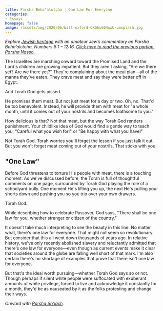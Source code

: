 ```yaml
---
title: Parsha Beha’alotcha | One Law For Everyone
categories:
- Essays
homepage: false
image: /assets/img/2020/06/bill-oxford-OXGhu60NwxU-unsplash.jpg
---
```



_Explore [Jewish heritage](https://withoutapath.com/jewish-heritage/) with an amateur Jew’s commentary on Parsha Beha’alotcha, Numbers 8:1 – 12:16. [Click here to read the previous portion, Parsha Nasso.](https://withoutapath.com/parsha-nasso/)_

The Israelites are marching onward toward the Promised Land and the Lord's children are growing impatient. But they aren't asking, "Are we there yet? Are we there yet?" They're complaining about the meal plan––all of the manna they've eaten. They crave meat and say they were better off in Egypt.

And Torah God gets pissed.

<!-- more -->

He promises them meat. But not just meat for a day or two. Oh, no. That'd be too benevolent. Instead, he will provide them with meat for "a whole month, until it comes out of your nostrils and becomes loathsome to you."

How delicious is that? Not that meat, but the way Torah God renders punishment. Your childlike idea of God would find a gentle way to teach you, "Careful what you wish for!" or "Be happy with what you have!"

Not Torah God. Torah worries you'll forget the lesson if you just talk it out. But you won't forget meat coming out of your nostrils. That sticks with you.

## "One Law"

Before God threatens to torture His people with meat, there is a touching moment. As we've discussed before, the Torah is full of thoughtful comments on one page, surrounded by Torah God playing the role of a schoolyard bully. One moment He's lifting you up, the next He's pulling your shorts down and pushing you so you trip over your own drawers.

Torah God.

While describing how to celebrate Passover, God says, "There shall be one law for you, whether stranger or citizen of the country."

It doesn't take much interpreting to see the beauty in this line. No matter what, there's one law for everyone. That might not seem so revolutionary. But consider that this all went down thousands of years ago. In relative history, we've only recently abolished slavery and reluctantly admitted that there's one law for everyone––even though as current events make it clear that societies around the globe are falling well short of that mark. I'm also certain there's no shortage of examples that prove that there _isn't_ one law for everyone. 

But that's the ideal worth pursuing––whether Torah God says so or not. Though perhaps if silent white people were suffocated with exuberant amounts of white privilege, forced to live and acknowledge it constantly for a month, they'd be as nauseated by it as the folks protesting and change their ways.

_Onward with [Parsha Sh'lach](https://withoutapath.com/parsha-shlach/)._

